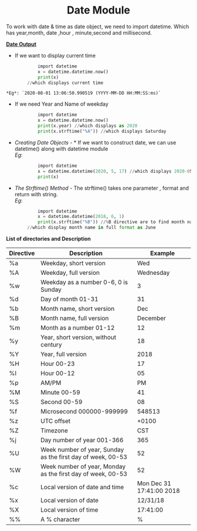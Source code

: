 <h1 align="center">Date Module</h1>

To work with date & time as date object, we need to import datetime. Which has year,month, date ,hour , minute,second and millisecond.

<ins>**Date Output**</ins><br />
* If we want to display current time  <br />
```python			
			import datetime  
			x = datetime.datetime.now()  
			print(x)  
		//which displays current time   
```
	*Eg*: `2020-08-01 13:06:50.990519 (YYYY-MM-DD HH:MM:SS:ms)`

* If we need Year and Name of weekday  <br />
```python
			import datetime  
			x = datetime.datetime.now()  
			print(x.year) //which displays as 2020  
			print(x.strftime("%A")) //which displays Saturday
```
			
* *Creating Date Objects* - * If we want to construct date, we can use datetime() along with datetime module  <br />
	*Eg*:	
```python
			import datetime  
			x = datetime.datetime(2020, 5, 17) //which displays 2020-05-17 00:00:00  
			print(x)
```

* *The Strftime() Method* - The strftime() takes one parameter , format and return with string.  <br />
	*Eg*:	
```python
			import datetime  
			x = datetime.datetime(2018, 6, 1)  
			print(x.strftime("%B")) //%B directive are to find month name in full format  
		//which display month name in full format as June
```

**List of directories and Description**
	
| **Directive** | **Description** | **Example**|
|---------------|-----------------|------------|
| %a | Weekday, short version | Wed |
| %A | Weekday, full version | Wednesday |
| %w | Weekday as a number 0-6, 0 is Sunday | 3 |
| %d | Day of month 01-31 | 31 |
| %b | Month name, short version | Dec |
| %B | Month name, full version | December |
| %m | Month as a number 01-12 | 12 |
| %y | Year, short version, without century | 18 |
| %Y | Year, full version | 2018 |
| %H | Hour 00-23 | 17 |
| %I | Hour 00-12 | 05 |
| %p | AM/PM | PM |
| %M | Minute 00-59 | 41 |
| %S | Second 00-59 | 08 |
| %f | Microsecond 000000-999999 | 548513 |
| %z | UTC offset | +0100 |
| %Z | Timezone | CST |
| %j | Day number of year 001-366 | 365 |
| %U | Week number of year, Sunday as the first day of week, 00-53 | 52 |
| %W | Week number of year, Monday as the first day of week, 00-53 | 52 |
| %c | Local version of date and time | Mon Dec 31 17:41:00 2018 |
| %x | Local version of date | 12/31/18 |
| %X | Local version of time | 17:41:00 |
| %% | A % character | % |



